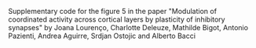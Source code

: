 Supplementary code for the figure 5 in the paper "Modulation of coordinated activity across cortical layers by plasticity of inhibitory synapses" by Joana Lourenço, Charlotte Deleuze, Mathilde Bigot, Antonio Pazienti, Andrea Aguirre, Srdjan Ostojic and Alberto Bacci 
